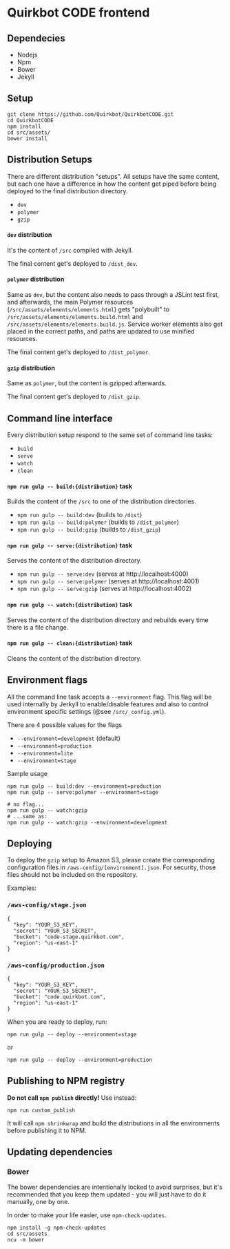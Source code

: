 # Quirkbot CODE frontend

## Dependecies
- Nodejs
- Npm
- Bower
- Jekyll

## Setup
```
git clone https://github.com/Quirkbot/QuirkbotCODE.git
cd QuirkbotCODE
npm install
cd src/assets/
bower install
```
## Distribution Setups
There are different distribution "setups". All setups have the same content, but each one have a difference in how the content get piped before being deployed to the final distribution directory.
- `dev`
- `polymer`
- `gzip`

#### `dev` distribution
It's the content of `/src` compiled with Jekyll.

The final content get's deployed to `/dist_dev`.

#### `polymer` distribution
Same as `dev`, but the content also needs to pass through a JSLint test first, and afterwards, the main Polymer resources (`/src/assets/elements/elements.html`) gets "polybuilt" to `/src/assets/elements/elements.build.html` and `/src/assets/elements/elements.build.js`. Service worker elements also get placed in the correct paths, and paths are updated to use minified resources.

The final content get's deployed to `/dist_polymer`.

#### `gzip` distribution
Same as `polymer`, but the content is gzipped afterwards.

The final content get's deployed to `/dist_gzip`.

## Command line interface
Every distribution setup respond to the same set of command line tasks:
- `build`
- `serve`
- `watch`
- `clean`

#### `npm run gulp -- build:{distribution}` task
Builds the content of the `/src` to one of the distribution directories.
- `npm run gulp -- build:dev` (builds to `/dist`)
- `npm run gulp -- build:polymer` (builds to `/dist_polymer`)
- `npm run gulp -- build:gzip` (builds to `/dist_gzip`)

#### `npm run gulp -- serve:{distribution}` task
Serves the content of the distribution directory.
- `npm run gulp -- serve:dev` (serves at http://localhost:4000)
- `npm run gulp -- serve:polymer` (serves at http://localhost:4001)
- `npm run gulp -- serve:gzip` (serves at http://localhost:4002)

#### `npm run gulp -- watch:{distribution}` task
Serves the content of the distribution directory and rebuilds every time there is a file change.

#### `npm run gulp -- clean:{distribution}` task
Cleans the content of the distribution directory.

## Environment flags
All the command line task accepts a `--environment` flag. This flag will be used internally by Jerkyll to enable/disable features and also to control environment specific settings (@see `/src/_config.yml`).

There are 4 possible values for the flags
- `--environment=development` (default)
- `--environment=production`
- `--environment=lite`
- `--environment=stage`

Sample usage
```
npm run gulp -- build:dev --environment=production
npm run gulp -- serve:polymer --environment=stage

# no flag...
npm run gulp -- watch:gzip
# ...same as:
npm run gulp -- watch:gzip --environment=development
```
## Deploying
To deploy the `gzip` setup to Amazon S3, please create the corresponding configuration
files in `/aws-config/[environment].json`.
For security, those files should not be included on the repository.

Examples:

### `/aws-config/stage.json`

```
{
  "key": "YOUR_S3_KEY",
  "secret": "YOUR_S3_SECRET",
  "bucket": "code-stage.quirkbot.com",
  "region": "us-east-1"
}

```
### `/aws-config/production.json`

```
{
  "key": "YOUR_S3_KEY",
  "secret": "YOUR_S3_SECRET",
  "bucket": "code.quirkbot.com",
  "region": "us-east-1"
}

```

When you are ready to deploy, run:
```
npm run gulp -- deploy --environment=stage
```
or
```
npm run gulp -- deploy --environment=production
```

## Publishing to NPM registry
**Do not call `npm publish` directly!** Use instead:
```
npm run custom_publish
```
It will call `npm shrinkwrap` and build the distributions in all the environments before publishing it to NPM.

## Updating dependencies

### Bower
The bower dependencies are intentionally locked to avoid surprises, but it's recommended that you keep them updated - you will just have to do it manually, one by one.

In order to make your life easier, use `npm-check-updates`.

```
npm install -g npm-check-updates
cd src/assets
ncu -m bower
```